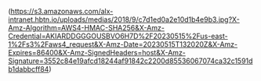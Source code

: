 (https://s3.amazonaws.com/alx-intranet.hbtn.io/uploads/medias/2018/9/c7d1ed0a2e10d1b4e9b3.jpg?X-Amz-Algorithm=AWS4-HMAC-SHA256&X-Amz-Credential=AKIARDDGGGOUSBVO6H7D%2F20230515%2Fus-east-1%2Fs3%2Faws4_request&X-Amz-Date=20230515T132020Z&X-Amz-Expires=86400&X-Amz-SignedHeaders=host&X-Amz-Signature=3552c84e19afcd18244af91842c2200d85536067074ca32c1591db1dabbcff84)
